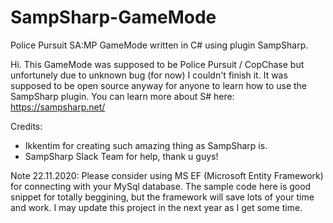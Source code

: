# SampSharp-GameMode
Police Pursuit SA:MP GameMode written in C# using plugin SampSharp.

Hi. This GameMode was supposed to be Police Pursuit / CopChase but unfortunely due to unknown bug (for now) I couldn't finish it.
It was supposed to be open source anyway for anyone to learn how to use the SampSharp plugin.
You can learn more about S# here: https://sampsharp.net/

Credits:
- Ikkentim for creating such amazing thing as SampSharp is.
- SampSharp Slack Team for help, thank u guys!

Note 22.11.2020:
Please consider using MS EF (Microsoft Entity Framework) for connecting with your MySql database.
The sample code here is good snippet for totally beggining, but the framework will save lots of your time and work.
I may update this project in the next year as I get some time.
